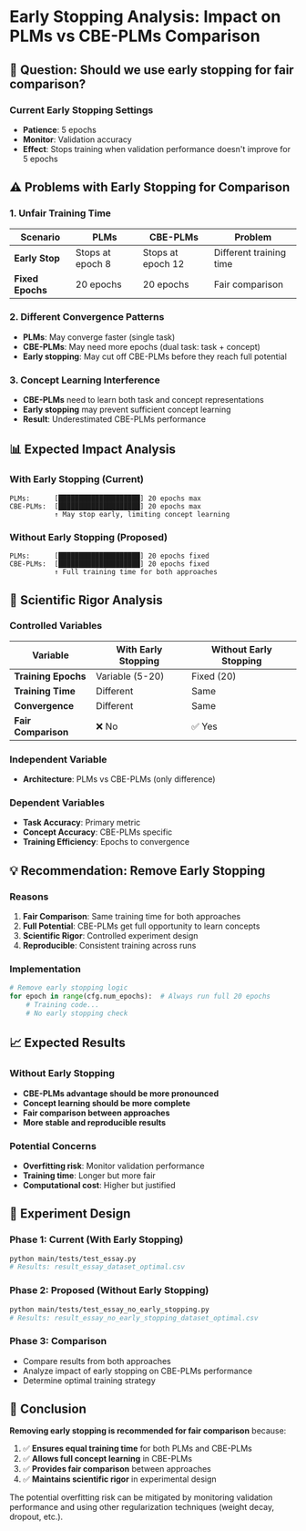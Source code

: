 # Early Stopping Analysis: Impact on PLMs vs CBE-PLMs Comparison

## 🎯 Question: Should we use early stopping for fair comparison?

### **Current Early Stopping Settings**
- **Patience**: 5 epochs
- **Monitor**: Validation accuracy
- **Effect**: Stops training when validation performance doesn't improve for 5 epochs

## ⚠️ Problems with Early Stopping for Comparison

### **1. Unfair Training Time**
| Scenario | PLMs | CBE-PLMs | Problem |
|----------|------|----------|---------|
| **Early Stop** | Stops at epoch 8 | Stops at epoch 12 | Different training time |
| **Fixed Epochs** | 20 epochs | 20 epochs | Fair comparison |

### **2. Different Convergence Patterns**
- **PLMs**: May converge faster (single task)
- **CBE-PLMs**: May need more epochs (dual task: task + concept)
- **Early stopping**: May cut off CBE-PLMs before they reach full potential

### **3. Concept Learning Interference**
- **CBE-PLMs** need to learn both task and concept representations
- **Early stopping** may prevent sufficient concept learning
- **Result**: Underestimated CBE-PLMs performance

## 📊 Expected Impact Analysis

### **With Early Stopping (Current)**
```
PLMs:      [████████████████████] 20 epochs max
CBE-PLMs:  [████████████████████] 20 epochs max
           ↑ May stop early, limiting concept learning
```

### **Without Early Stopping (Proposed)**
```
PLMs:      [████████████████████] 20 epochs fixed
CBE-PLMs:  [████████████████████] 20 epochs fixed
           ↑ Full training time for both approaches
```

## 🔬 Scientific Rigor Analysis

### **Controlled Variables**
| Variable | With Early Stopping | Without Early Stopping |
|----------|-------------------|----------------------|
| **Training Epochs** | Variable (5-20) | Fixed (20) |
| **Training Time** | Different | Same |
| **Convergence** | Different | Same |
| **Fair Comparison** | ❌ No | ✅ Yes |

### **Independent Variable**
- **Architecture**: PLMs vs CBE-PLMs (only difference)

### **Dependent Variables**
- **Task Accuracy**: Primary metric
- **Concept Accuracy**: CBE-PLMs specific
- **Training Efficiency**: Epochs to convergence

## 💡 Recommendation: Remove Early Stopping

### **Reasons**
1. **Fair Comparison**: Same training time for both approaches
2. **Full Potential**: CBE-PLMs get full opportunity to learn concepts
3. **Scientific Rigor**: Controlled experiment design
4. **Reproducible**: Consistent training across runs

### **Implementation**
```python
# Remove early stopping logic
for epoch in range(cfg.num_epochs):  # Always run full 20 epochs
    # Training code...
    # No early stopping check
```

## 📈 Expected Results

### **Without Early Stopping**
- **CBE-PLMs advantage should be more pronounced**
- **Concept learning should be more complete**
- **Fair comparison between approaches**
- **More stable and reproducible results**

### **Potential Concerns**
- **Overfitting risk**: Monitor validation performance
- **Training time**: Longer but more fair
- **Computational cost**: Higher but justified

## 🚀 Experiment Design

### **Phase 1: Current (With Early Stopping)**
```bash
python main/tests/test_essay.py
# Results: result_essay_dataset_optimal.csv
```

### **Phase 2: Proposed (Without Early Stopping)**
```bash
python main/tests/test_essay_no_early_stopping.py
# Results: result_essay_no_early_stopping_dataset_optimal.csv
```

### **Phase 3: Comparison**
- Compare results from both approaches
- Analyze impact of early stopping on CBE-PLMs performance
- Determine optimal training strategy

## 📝 Conclusion

**Removing early stopping is recommended for fair comparison** because:

1. ✅ **Ensures equal training time** for both PLMs and CBE-PLMs
2. ✅ **Allows full concept learning** in CBE-PLMs
3. ✅ **Provides fair comparison** between approaches
4. ✅ **Maintains scientific rigor** in experimental design

The potential overfitting risk can be mitigated by monitoring validation performance and using other regularization techniques (weight decay, dropout, etc.).
